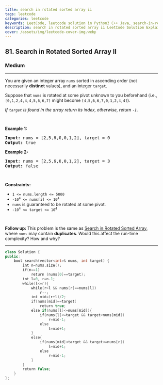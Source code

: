 ```yaml
---
title: search in rotated sorted array ii
tags: leetcode
categories: leetcode
keywords: LeetCode, leetcode solution in Python3 C++ Java, search-in-rotated-sorted-array-ii solution
description: search in rotated sorted array ii LeetCode Solution Explained
cover: /assets/img/leetcode-cover-img.webp
---
```



<h2>81. Search in Rotated Sorted Array II</h2><h3>Medium</h3><hr><div><p>You are given an integer array <code>nums</code> sorted in ascending order (not necessarily <strong>distinct</strong> values), and an integer <code>target</code>.</p>

<p>Suppose that <code>nums</code> is rotated at some pivot unknown to you beforehand (i.e., <code>[0,1,2,4,4,4,5,6,6,7]</code> might become <code>[4,5,6,6,7,0,1,2,4,4]</code>).</p>

<p><em>If <code>target</code> is found in the array return its index, otherwise, return <code>-1</code>.</em></p>

<p>&nbsp;</p>
<p><strong>Example 1:</strong></p>
<pre><strong>Input:</strong> nums = [2,5,6,0,0,1,2], target = 0
<strong>Output:</strong> true
</pre><p><strong>Example 2:</strong></p>
<pre><strong>Input:</strong> nums = [2,5,6,0,0,1,2], target = 3
<strong>Output:</strong> false
</pre>
<p>&nbsp;</p>
<p><strong>Constraints:</strong></p>

<ul>
	<li><code>1 &lt;= nums.length &lt;= 5000</code></li>
	<li><code>-10<sup>4</sup> &lt;= nums[i] &lt;= 10<sup>4</sup></code></li>
	<li><code>nums</code> is guaranteed to be rotated at some pivot.</li>
	<li><code>-10<sup>4</sup> &lt;= target &lt;= 10<sup>4</sup></code></li>
</ul>

<p>&nbsp;</p>
<strong>Follow up: </strong>This problem is the same as <a href="/problems/search-in-rotated-sorted-array/description/" target="_blank">Search in Rotated Sorted Array</a>, where <code>nums</code> may contain <strong>duplicates</strong>. Would this affect the run-time complexity? How and why?</div>

---




```cpp
class Solution {
public:
    bool search(vector<int>& nums, int target) {
        int n=nums.size();
        if(n==1) 
            return (nums[0]==target);
        int l=0, r=n-1; 
        while(l<=r){
            while(r>l && nums[r]==nums[l])
                r--;
            int mid=(r+l)/2;
            if(nums[mid]==target)
                return true;
            else if(nums[l]<=nums[mid]){
                if(nums[l]<=target && target<nums[mid]) 
                    r=mid-1;
                else 
                    l=mid+1;
            }
            else{
                if(nums[mid]<target && target<=nums[r]) 
                    l=mid+1;
                else 
                    r=mid-1;
            }
        }
        return false;
    }
};

```
